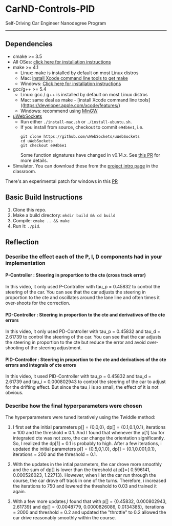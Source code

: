 # CarND-Controls-PID
Self-Driving Car Engineer Nanodegree Program

---

## Dependencies

* cmake >= 3.5
 * All OSes: [click here for installation instructions](https://cmake.org/install/)
* make >= 4.1
  * Linux: make is installed by default on most Linux distros
  * Mac: [install Xcode command line tools to get make](https://developer.apple.com/xcode/features/)
  * Windows: [Click here for installation instructions](http://gnuwin32.sourceforge.net/packages/make.htm)
* gcc/g++ >= 5.4
  * Linux: gcc / g++ is installed by default on most Linux distros
  * Mac: same deal as make - [install Xcode command line tools]((https://developer.apple.com/xcode/features/)
  * Windows: recommend using [MinGW](http://www.mingw.org/)
* [uWebSockets](https://github.com/uWebSockets/uWebSockets)
  * Run either `./install-mac.sh` or `./install-ubuntu.sh`.
  * If you install from source, checkout to commit `e94b6e1`, i.e.
    ```
    git clone https://github.com/uWebSockets/uWebSockets 
    cd uWebSockets
    git checkout e94b6e1
    ```
    Some function signatures have changed in v0.14.x. See [this PR](https://github.com/udacity/CarND-MPC-Project/pull/3) for more details.
* Simulator. You can download these from the [project intro page](https://github.com/udacity/self-driving-car-sim/releases) in the classroom.

There's an experimental patch for windows in this [PR](https://github.com/udacity/CarND-PID-Control-Project/pull/3)

## Basic Build Instructions

1. Clone this repo.
2. Make a build directory: `mkdir build && cd build`
3. Compile: `cmake .. && make`
4. Run it: `./pid`. 

## Reflection 

### Describe the effect each of the P, I, D components had in your implementation

#### P-Controller : Steering in proportion to the cte (cross track error)

In this video, it only used P-Controller with tau_p = 0.45832 to control the steering of the car.  You can see that the car adjusts the steering in proportion to the cte and oscillates around the lane line and often times it over-shoots for the correction.  




#### PD-Controller : Steering in proportion to the cte and derivatives of the cte errors 

In this video, it only used PD-Controller with tau_p = 0.45832 and tau_d = 2.61739 to control the steering of the car.  You can see that the car adjusts the steering in proportion to the cte but reduce the error and avoid over-shooting of the steering adjustment.  




#### PID-Controller : Steering in proportion to the cte and derivatives of the cte errors and integrals of cte errors

In this video, it used PID-Controller with tau_p = 0.45832 and tau_d = 2.61739 and tau_i = 0.000802943 to control the steering of the car to adjust for the drifting effect.  But since the tau_i is so small, the effect of it is not obvious. 




### Describe how the final hyperparameters were chosen

The hyperparameters were tuned iteratively using the Twiddle method:

1. I first set the initial parameters p[] = {0,0,0}, dp[] = {0.1,0.1,0.1}, iterations = 100 and the threshold = 0.1.  And I found that whenever the p[1] tau for integrated cte was not zero, the car change the orientation significantly.  So, I realized the dp[1] = 0.1 is probably to high.  After a few iterations, i updated the initial parameters p[] = {0.5,0,1.0}, dp[] = {0.1,0.001,0.1}, iterations = 200 and the threshold = 0.1.

2. With the updates in the intial parameters, the car drove more smoothly and the sum of dp[] is lower than the threshold at p[]={ 0.596141, 0.000526023, 1.22713}.  However, when I let the car run through the course, the car drove off track in one of the turns.  Therefore, i increased the iterations to 750 and lowered the threshold to 0.03 and trained it again. 

3. With a few more updates,I found that with p[] = {0.45832, 0.000802943, 2.61739} and dp[] = {0.0048779, 0.0000826086, 0.0134385}, iterations = 2000 and threshold = 0.2 and updated the "throttle" to 0.2 allowed the car drive reasonably smoothly within the course. 



